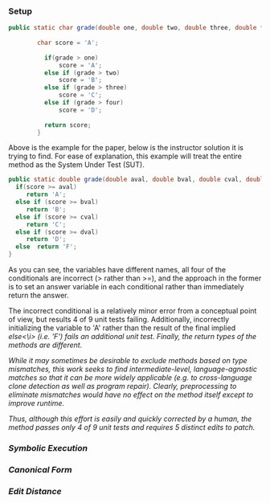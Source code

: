 ### Setup

```java
public static char grade(double one, double two, double three, double four, double grade){
		
		char score = 'A';
		
		  if(grade > one)
			  score = 'A';
		  else if (grade > two)
			  score = 'B';
		  else if (grade > three)
			  score = 'C';
		  else if (grade > four)
			  score = 'D';
		  
		  return score;
		}
```

Above is the example for the paper, below is the instructor solution it is trying to find.  For ease of explanation, this
example will treat the entire method as the System Under Test (SUT).
	
```java
public static double grade(double aval, double bval, double cval, double dval, double score){
  if(score >= aval)
     return 'A';
  else if (score >= bval)
     return 'B';
  else if (score >= cval)
     return 'C';
  else if (score >= dval)
     return 'D';
  else  return 'F';
}
```

As you can see, the variables have different names, all four of the conditionals are incorrect (> rather than >=), and
the approach in the former is to set an answer variable in each conditional rather than immediately return the answer.

The incorrect conditional is a relatively minor error from a conceptual point of view, but results 4 of 9 unit tests failing.
Additionally, incorrectly initializing the variable to 'A' rather than the result of the final implied <i>else<\i> (i.e. 'F')
fails an additional unit test.  Finally, the return types of the methods are different.  

While it may sometimes be desirable to exclude methods based on type mismatches, this work seeks to find intermediate-level, language-agnostic matches so that it can be more widely applicable (e.g. to cross-language clone detection as well as program repair).  Clearly, preprocessing to eliminate mismatches would have no effect on the method itself except to improve runtime.

Thus, although this effort is easily and quickly corrected by a human, the method passes only 4 of 9 unit tests and requires 5
distinct edits to patch.

### Symbolic Execution

### Canonical Form

### Edit Distance
